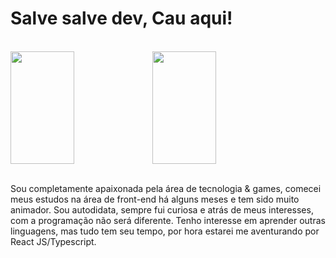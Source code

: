 # Salve salve dev, Cau aqui!

<br>

<div style="display: flex">  
  <img height="180em" width="45%" src="https://github-readme-stats.vercel.app/api?username=Caumaria&show_icons=true&theme=great-gatsby&include_all_commits=true&count_private=true"/>
  <img height="180em" width="45%" src="https://github-readme-stats.vercel.app/api/top-langs/?username=Caumaria&layout=compact&langs_count=16&theme=great-gatsby"/>
</div>

<br>

<div>
  <p> Sou completamente apaixonada pela área de tecnologia & games, comecei meus estudos na área de front-end há alguns meses e tem sido muito animador. 
  Sou autodidata, sempre fui curiosa e atrás de meus interesses, com a programação não será diferente. 
  Tenho interesse em aprender outras linguagens, mas tudo tem seu tempo, por hora estarei me aventurando por React JS/Typescript.</p>
</div>
